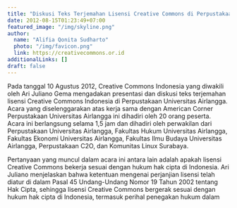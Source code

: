 ```yaml
---
title: "Diskusi Teks Terjemahan Lisensi Creative Commons di Perpustakaan Universitas Airlangga"
date: 2012-08-15T01:23:49+07:00
featured_image: "/img/skyline.png"
author:
  name: "Alifia Qonita Sudharto"
  photo: "/img/favicon.png"
  link: https://creativecommons.or.id
additionalLinks: []
draft: false
---
```




Pada tanggal 10 Agustus 2012, Creative Commons Indonesia yang diwakili oleh Ari Juliano Gema mengadakan presentasi dan diskusi teks terjemahan lisensi Creative Commons Indonesia di Perpustakaan Universitas Airlangga. Acara yang diselenggarakan atas kerja sama dengan American Corner Perpustakaan Universitas Airlangga ini dihadiri oleh 20 orang peserta. Acara ini berlangsung selama 1,5 jam dan dihadiri oleh perwakilan dari Perpustakaan Universitas Airlangga, Fakultas Hukum Universitas Airlangga, Fakultas Ekonomi Universitas Airlangga, Fakultas Ilmu Budaya Universitas Airlangga, Perpustakaan C2O, dan Komunitas Linux Surabaya.

Pertanyaan yang muncul dalam acara ini antara lain adalah apakah lisensi Creative Commons bekerja sesuai dengan hukum hak cipta di Indonesia. Ari Juliano menjelaskan bahwa ketentuan mengenai perjanjian lisensi telah diatur di dalam Pasal 45 Undang-Undang Nomor 19 Tahun 2002 tentang Hak Cipta, sehingga lisensi Creative Commons bergerak sesuai dengan hukum hak cipta di Indonesia, termasuk perihal penegakan hukum dalam